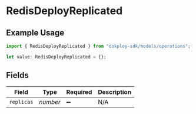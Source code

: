 # RedisDeployReplicated

## Example Usage

```typescript
import { RedisDeployReplicated } from "dokploy-sdk/models/operations";

let value: RedisDeployReplicated = {};
```

## Fields

| Field              | Type               | Required           | Description        |
| ------------------ | ------------------ | ------------------ | ------------------ |
| `replicas`         | *number*           | :heavy_minus_sign: | N/A                |